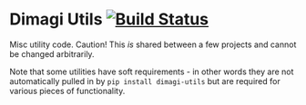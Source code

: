 Dimagi Utils [![Build Status](https://travis-ci.org/dimagi/dimagi-utils.png)](https://travis-ci.org/dimagi/dimagi-utils)
============

Misc utility code. Caution! This _is_ shared between a few projects and cannot 
be changed arbitrarily.

Note that some utilities have soft requirements - in other words they are not
automatically pulled in by `pip install dimagi-utils` but are required
for various pieces of functionality.
